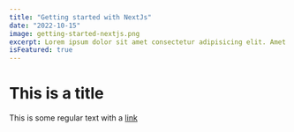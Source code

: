 ```yaml
---
title: "Getting started with NextJs"
date: "2022-10-15"
image: getting-started-nextjs.png
excerpt: Lorem ipsum dolor sit amet consectetur adipisicing elit. Amet nobis ad quaerat modi quibusdam itaque at vitae voluptatibus, similique deleniti.
isFeatured: true
---
```


# This is a title

This is some regular text with a [link](https://google.com)
